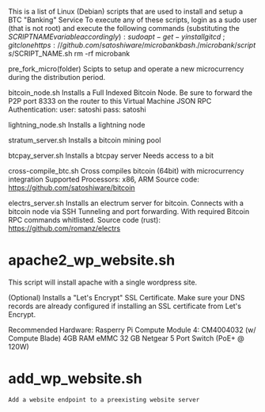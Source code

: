 This is a list of Linux (Debian) scripts that are used to install and setup a BTC "Banking" Service
To execute any of these scripts, login as a sudo user (that is not root) and execute the following commands (substituting the $SCRIPT NAME variable accordingly):
    sudo apt-get -y install git
    cd ~; git clone https://github.com/satoshiware/microbank
    bash ./microbank/scripts/$SCRIPT_NAME.sh
    rm -rf microbank
		
pre_fork_micro(folder)
	Scipts to setup and operate a new microcurrency during the distribution period.

bitcoin_node.sh
	Installs a Full Indexed Bitcoin Node.
	Be sure to forward the P2P port 8333 on the router to this Virtual Machine
    JSON RPC Authentication:
        user: satoshi
        pass: satoshi
		
lightning_node.sh
	Installs a lightning node

stratum_server.sh
	Installs a bitcoin mining pool

btcpay_server.sh
	Installs a btcpay server
	Needs access to a bit

cross-compile_btc.sh
	Cross compiles bitcoin (64bit) with microcurrency integration
	Supported Processors: x86, ARM 
	Source code: https://github.com/satoshiware/bitcoin

electrs_server.sh
	Installs an electrum server for bitcoin.
	Connects with a bitcoin node via SSH Tunneling and port forwarding.
		With required Bitcoin RPC commands whitlisted. 
	Source code (rust): https://github.com/romanz/electrs

# apache2_wp_website.sh
This script will install apache with a single wordpress site.

(Optional) Installs a "Let's Encrypt" SSL Certificate.
Make sure your DNS records are already configured if installing an SSL certificate from Let's Encrypt.

Recommended Hardware:
    Rasperry Pi Compute Module 4: CM4004032 (w/ Compute Blade)
    4GB RAM
    eMMC 32 GB
    Netgear 5 Port Switch (PoE+ @ 120W)

# add_wp_website.sh
	Add a website endpoint to a preexisting website server
